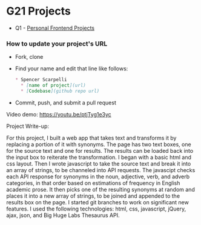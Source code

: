 # G21 Projects

* Q1 - [Personal Frontend Projects](./q1-personal-frontend.md)

### How to update your project's URL

* Fork, clone
* Find your name and edit that line like follows:

  ```md
  * Spencer Scarpelli
    * [name of project](url)
    * [Codebase](github repo url)
  ```

* Commit, push, and submit a pull request


Video demo: https://youtu.be/ptjTyg1e3yc

Project Write-up:

For this project, I built a web app that takes text and transforms it by replacing a portion of it with synonyms. The page has two text boxes, one for the source text and one for results. The results can be loaded back into the input box to reiterate the transformation.
I began with a basic html and css layout. Then I wrote javascript to take the source text and break it into an array of strings, to be channeled into API requests. The javascipt checks each API response for synonyms in the noun, adjective, verb, and adverb categories, in that order based on estimations of frequency in English academic prose. It then picks one of the resulting synonyms at random and places it into a new array of strings, to be joined and appended to the results box on the page. I started git branches to work on significant new features. I used the following technologies: html, css, javascript, jQuery, ajax, json, and Big Huge Labs Thesaurus API.
